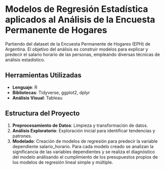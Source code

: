 # Modelos de Regresión Estadística aplicados al Análisis de la Encuesta Permanente de Hogares

Partiendo del dataset de la Encuesta Permanente de Hogares (EPH) de Argentina. El objetivo del análisis es construir modelos para explicar y predecir el salario horario de las personas, empleando diversas técnicas de análisis estadístico.

## Herramientas Utilizadas
- **Lenguaje**: R
- **Bibliotecas**: Tidyverse, ggplot2, dplyr
- **Análisis Visual**: Tableau

## Estructura del Proyecto

1. **Preprocesamiento de Datos**: Limpieza y transformación de datos.
2. **Análisis Exploratorio**: Exploración inicial para identificar tendencias y patrones.
3. **Modelado**: Creación de modelos de regresión para predecir la variable dependiente salario_horario. Para cada modelo creado se analizan la significancia de las variables dependientes y se realiza el diagnóstico del modelo análisando el cumplimiento de los presupuestos propios de los modelos de regresión lineal simple y múltiple.
